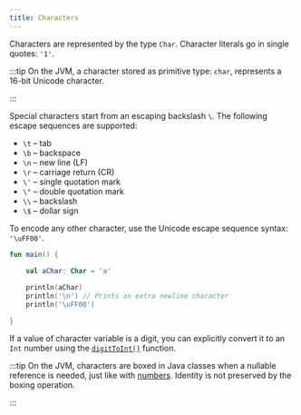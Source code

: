 ```yaml
---
title: Characters
---
```



Characters are represented by the type `Char`.
Character literals go in single quotes: `'1'`.

:::tip
On the JVM, a character stored as primitive type: `char`, represents a 16-bit Unicode character.

:::


Special characters start from an escaping backslash `\`.
The following escape sequences are supported: 

* `\t` – tab
* `\b` – backspace
* `\n` – new line (LF)
* `\r` – carriage return (CR)
* `\'` – single quotation mark
* `\"` – double quotation mark
* `\\` – backslash
* `\$` – dollar sign

To encode any other character, use the Unicode escape sequence syntax: `'\uFF00'`.

```kotlin
fun main() {

    val aChar: Char = 'a'
 
    println(aChar)
    println('\n') // Prints an extra newline character
    println('\uFF00')

}
```

If a value of character variable is a digit, you can explicitly convert it to an `Int` number using the [`digitToInt()`](https://kotlinlang.org/api/latest/jvm/stdlib/kotlin.text/digit-to-int.html) function.

:::tip
On the JVM, characters are boxed in Java classes when a nullable reference is needed, just like with [numbers](numbers.md#boxing-and-caching-numbers-on-the-java-virtual-machine).
Identity is not preserved by the boxing operation.

:::
